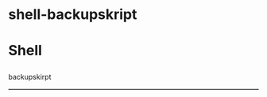 # shell-backupskript
<html lang="de">
<head>
<title>shell-backupskript</title>
</head>
<body>
<h1><p>Shell</p></h1>
<p>backupskirpt</p>
<table border ="1">
   
 
  
  
</ul>



</body>
</html>

